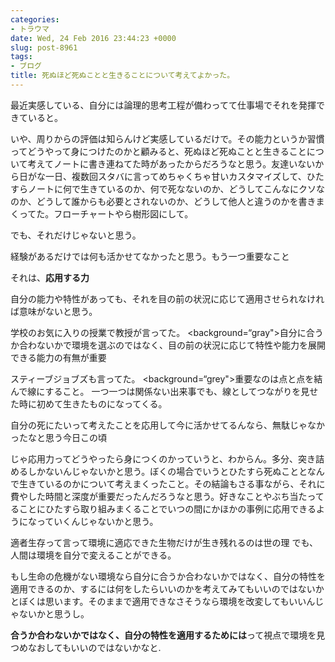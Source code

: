```yaml
---
categories:
- トラウマ
date: Wed, 24 Feb 2016 23:44:23 +0000
slug: post-8961
tags:
- ブログ
title: 死ぬほど死ぬことと生きることについて考えてよかった。
---
```


最近実感している、自分には論理的思考工程が備わってて仕事場でそれを発揮できていると。

いや、周りからの評価は知らんけど実感しているだけで。<!--more-->その能力というか習慣ってどうやって身につけたのかと顧みると、死ぬほど死ぬことと生きることについて考えてノートに書き連ねてた時があったからだろうなと思う。友達いないから日がな一日、複数回スタバに言ってめちゃくちゃ甘いカスタマイズして、ひたすらノートに何で生きているのか、何で死なないのか、どうしてこんなにクソなのか、どうして誰からも必要とされないのか、どうして他人と違うのかを書きまくってた。フローチャートやら樹形図にして。

でも、それだけじゃないと思う。

経験があるだけでは何も活かせてなかったと思う。もう一つ重要なこと

それは、<strong>応用する力</strong>

自分の能力や特性があっても、それを目の前の状況に応じて適用させられなければ意味がないと思う。

学校のお気に入りの授業で教授が言ってた。
<background=“gray">自分に合うか合わないかで環境を選ぶのではなく、目の前の状況に応じて特性や能力を展開できる能力の有無が重要</background>

スティーブジョブズも言ってた。
<background=“grey">重要なのは点と点を結んで線にすること。
一つ一つは関係ない出来事でも、線としてつながりを見せた時に初めて生きたものになってくる。</background>

自分の死にたいって考えたことを応用して今に活かせてるんなら、無駄じゃなかったなと思う今日この頃

じゃ応用力ってどうやったら身につくのかっていうと、わからん。多分、突き詰めるしかないんじゃないかと思う。ぼくの場合でいうとひたすら死ぬこととなんで生きているのかについて考えまくったこと。その結論もさる事ながら、それに費やした時間と深度が重要だったんだろうなと思う。好きなことやぶち当たってることにひたすら取り組みまくることでいつの間にかほかの事例に応用できるようになっていくんじゃないかと思う。

適者生存って言って環境に適応できた生物だけが生き残れるのは世の理
でも、人間は環境を自分で変えることができる。

もし生命の危機がない環境なら自分に合うか合わないかではなく、自分の特性を適用できるのか、するには何をしたらいいのかを考えてみてもいいのではないかとぼくは思います。そのままで適用できなさそうなら環境を改変してもいいんじゃないかと思うし。

<strong>合うか合わないかではなく、自分の特性を適用するためには</strong>って視点で環境を見つめなおしてもいいのではないかなと.